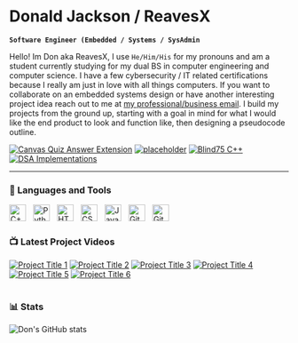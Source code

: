 # Donald Jackson / ReavesX 

**`Software Engineer (Embedded / Systems / SysAdmin`**

Hello! Im Don aka ReavesX, I use `He/Him/His` for my pronouns and am a student currently studying for my dual BS in computer engineering and computer science. I have a few cybersecurity / IT related certifications because I really am just in love with all things computers. If you want to collaborate on an embedded systems design or have another interesting project idea reach out to me at [my professional/business email](donaldjacks0n@proton.me). I build my projects from the ground up, starting with a goal in mind for what I would like the end product to look and function like, then designing a pseudocode outline. 

<p align="left">
  <a href="https://github.com/ReavesX/Canvas-Quiz-OpenAI-Answerer">
    <img alt="Canvas Quiz Answer Extension" title="Canvas Quiz Answer Extension" 
    src="https://custom-icon-badges.demolab.com/badge/-Canvas%20Quiz%20Answerer-555555?style=for-the-badge&logo=repo&logoColor=white"/></a>
  <a href="placeholder.com">
    <img alt="placeholder" title="Placeholder" 
    src="https://custom-icon-badges.demolab.com/badge/-Placeholder-555555?style=for-the-badge&logo=repo&logoColor=white"/></a>
  <a href="https://github.com/ReavesX/blind75-cpp">
    <img alt="Blind75 C++" title="Blind75 C++" 
    src="https://custom-icon-badges.demolab.com/badge/-Blind75%20C++-555555?style=for-the-badge&logo=repo&logoColor=white"/></a>
  <a href="https://github.com/ReavesX/DSA-Implementations">
    <img alt="DSA Implementations" title="DSA Implementations" 
    src="https://custom-icon-badges.demolab.com/badge/-DSA%20Implementations-555555?style=for-the-badge&logo=repo&logoColor=white"/></a>
</p>


---

### 🧰 Languages and Tools


<img align="left" alt="C++" width="30px" style="padding-right:10px;" src="https://cdn.jsdelivr.net/gh/devicons/devicon/icons/c/c-line.svg" />
<img align="left" alt="Python" width="30px" style="padding-right:10px;" src="https://cdn.jsdelivr.net/gh/devicons/devicon/icons/python/python-plain.svg" />
<img align="left" alt="HTML" width="30px" style="padding-right:10px;" src="https://cdn.jsdelivr.net/gh/devicons/devicon/icons/html5/html5-plain.svg" />
<img align="left" alt="CSS" width="30px" style="padding-right:10px;" src="https://cdn.jsdelivr.net/gh/devicons/devicon/icons/css3/css3-plain.svg" />
<img align="left" alt="JavaScript" width="30px" style="padding-right:10px;" src="https://cdn.jsdelivr.net/gh/devicons/devicon/icons/javascript/javascript-plain.svg" />
<img align="left" alt="Git" width="30px" style="padding-right:10px;" src="https://cdn.jsdelivr.net/gh/devicons/devicon/icons/git/git-original.svg" />
<img align="left" alt="GitHub" width="30px" style="padding-right:10px;" src="https://cdn.jsdelivr.net/gh/devicons/devicon/icons/github/github-original.svg" />
<br />

#

### 📺 Latest Project Videos

<!-- BEGIN YOUTUBE-CARDS -->
[![Project Title 1](https://ytcards.demolab.com/?id=PLACEHOLDER_VIDEO_ID&title=Project+Title+1&lang=en&timestamp=PLACEHOLDER_TIMESTAMP&background_color=%230d1117&title_color=%23ffffff&stats_color=%23dedede&max_title_lines=1&width=250&border_radius=5&duration=PLACEHOLDER_DURATION "Project Title 1")](https://www.youtube.com/watch?v=PLACEHOLDER_VIDEO_ID)
[![Project Title 2](https://ytcards.demolab.com/?id=PLACEHOLDER_VIDEO_ID&title=Project+Title+2&lang=en&timestamp=PLACEHOLDER_TIMESTAMP&background_color=%230d1117&title_color=%23ffffff&stats_color=%23dedede&max_title_lines=1&width=250&border_radius=5&duration=PLACEHOLDER_DURATION "Project Title 2")](https://www.youtube.com/watch?v=PLACEHOLDER_VIDEO_ID)
[![Project Title 3](https://ytcards.demolab.com/?id=PLACEHOLDER_VIDEO_ID&title=Project+Title+3&lang=en&timestamp=PLACEHOLDER_TIMESTAMP&background_color=%230d1117&title_color=%23ffffff&stats_color=%23dedede&max_title_lines=1&width=250&border_radius=5&duration=PLACEHOLDER_DURATION "Project Title 3")](https://www.youtube.com/watch?v=PLACEHOLDER_VIDEO_ID)
[![Project Title 4](https://ytcards.demolab.com/?id=PLACEHOLDER_VIDEO_ID&title=Project+Title+4&lang=en&timestamp=PLACEHOLDER_TIMESTAMP&background_color=%230d1117&title_color=%23ffffff&stats_color=%23dedede&max_title_lines=1&width=250&border_radius=5&duration=PLACEHOLDER_DURATION "Project Title 4")](https://www.youtube.com/watch?v=PLACEHOLDER_VIDEO_ID)
[![Project Title 5](https://ytcards.demolab.com/?id=PLACEHOLDER_VIDEO_ID&title=Project+Title+5&lang=en&timestamp=PLACEHOLDER_TIMESTAMP&background_color=%230d1117&title_color=%23ffffff&stats_color=%23dedede&max_title_lines=1&width=250&border_radius=5&duration=PLACEHOLDER_DURATION "Project Title 5")](https://www.youtube.com/watch?v=PLACEHOLDER_VIDEO_ID)
[![Project Title 6](https://ytcards.demolab.com/?id=PLACEHOLDER_VIDEO_ID&title=Project+Title+6&lang=en&timestamp=PLACEHOLDER_TIMESTAMP&background_color=%230d1117&title_color=%23ffffff&stats_color=%23dedede&max_title_lines=1&width=250&border_radius=5&duration=PLACEHOLDER_DURATION "Project Title 6")](https://www.youtube.com/watch?v=PLACEHOLDER_VIDEO_ID)
<!-- END YOUTUBE-CARDS -->

#

### 📊 Stats

![Don's GitHub stats](https://github-readme-stats.vercel.app/api?username=ReavesX&show_icons=true&theme=gruvbox)

<!-- ![GitHub Streak](https://streak-stats.demolab.com?user=ReavesX&theme=gruvbox&border_radius=4.5) -->
